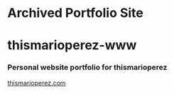 # Archived Portfolio Site

# thismarioperez-www
### Personal website portfolio for thismarioperez
[thismarioperez.com](https://thismarioperez.com)
